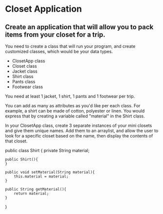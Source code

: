 # Closet Application

## Create an application that will allow you to pack items from your closet for a trip. 

You need to create a class that will run your program, 
and create customized classes, which would be your data types.

- ClosetApp class
- Closet class
- Jacket class
- Shirt class
- Pants class
- Footwear class

You need at least 1 jacket, 1 shirt, 1 pants and 1 footwear per trip.

You can add as many as attributes as you'd like per each class.
For example, a shirt can be made of cotton, polyester or linen.
You would express that by creating a variable called "material" in the Shirt class.

In your ClosetApp class, create 3 separate instances of your mini closets and give them unique names.
Add them to an arraylist, and allow the user to look for a specific closet based on the name,
then display the contents of that closet.


public class Shirt {
	private String material;
	
	public Shirt(){
	}
	
	public void setMaterial(String material){
		this.material = material;
	}
	
	public String getMaterial(){
		return material;
	}

}
